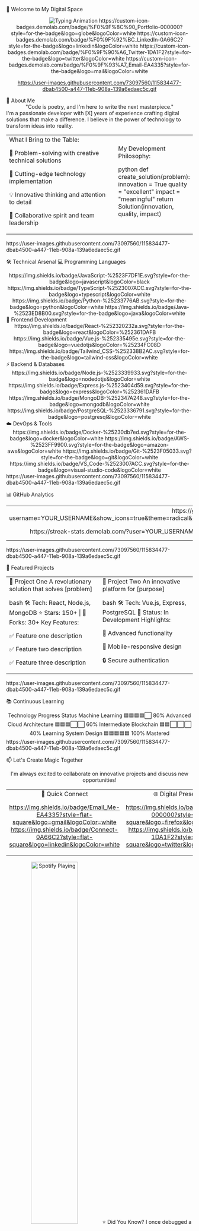 💫 Welcome to My Digital Space
<div align="center"><img src="https://readme-typing-svg.herokuapp.com?font=Fira+Code&weight=600&size=30&duration=4000&pause=1000&color=00D4FF&center=true&vCenter=true&width=600&lines=Hello%2C+I'm+[Your+Name];[Your+Role];[Your+Tagline]" alt="Typing Animation" />
https://custom-icon-badges.demolab.com/badge/%F0%9F%8C%90_Portfolio-000000?style=for-the-badge&logo=globe&logoColor=white
https://custom-icon-badges.demolab.com/badge/%F0%9F%92%BC_LinkedIn-0A66C2?style=for-the-badge&logo=linkedin&logoColor=white
https://custom-icon-badges.demolab.com/badge/%F0%9F%90%A6_Twitter-1DA1F2?style=for-the-badge&logo=twitter&logoColor=white
https://custom-icon-badges.demolab.com/badge/%F0%9F%93%A7_Email-EA4335?style=for-the-badge&logo=mail&logoColor=white


https://user-images.githubusercontent.com/73097560/115834477-dbab4500-a447-11eb-908a-139a6edaec5c.gif

</div>
🎯 About Me
<div align="center">
"Code is poetry, and I'm here to write the next masterpiece."

</div>
I'm a passionate developer with [X] years of experience crafting digital solutions that make a difference. I believe in the power of technology to transform ideas into reality.

<table> <tr> <td width="60%">
What I Bring to the Table:

🎯 Problem-solving with creative technical solutions

🚀 Cutting-edge technology implementation

💡 Innovative thinking and attention to detail

🤝 Collaborative spirit and team leadership

</td> <td width="40%">
My Development Philosophy:

python
def create_solution(problem):
    innovation = True
    quality = "excellent"
    impact = "meaningful"
    return Solution(innovation, quality, impact)
</td> </tr> </table>
https://user-images.githubusercontent.com/73097560/115834477-dbab4500-a447-11eb-908a-139a6edaec5c.gif

🛠️ Technical Arsenal
💻 Programming Languages
<div align="center">
https://img.shields.io/badge/JavaScript-%2523F7DF1E.svg?style=for-the-badge&logo=javascript&logoColor=black
https://img.shields.io/badge/TypeScript-%2523007ACC.svg?style=for-the-badge&logo=typescript&logoColor=white
https://img.shields.io/badge/Python-%25233776AB.svg?style=for-the-badge&logo=python&logoColor=white
https://img.shields.io/badge/Java-%2523ED8B00.svg?style=for-the-badge&logo=java&logoColor=white

</div>
🎨 Frontend Development
<div align="center">
https://img.shields.io/badge/React-%252320232a.svg?style=for-the-badge&logo=react&logoColor=%252361DAFB
https://img.shields.io/badge/Vue.js-%252335495e.svg?style=for-the-badge&logo=vuedotjs&logoColor=%25234FC08D
https://img.shields.io/badge/Tailwind_CSS-%252338B2AC.svg?style=for-the-badge&logo=tailwind-css&logoColor=white

</div>
⚡ Backend & Databases
<div align="center">
https://img.shields.io/badge/Node.js-%2523339933.svg?style=for-the-badge&logo=nodedotjs&logoColor=white
https://img.shields.io/badge/Express.js-%2523404d59.svg?style=for-the-badge&logo=express&logoColor=%252361DAFB
https://img.shields.io/badge/MongoDB-%252347A248.svg?style=for-the-badge&logo=mongodb&logoColor=white
https://img.shields.io/badge/PostgreSQL-%2523336791.svg?style=for-the-badge&logo=postgresql&logoColor=white

</div>
☁️ DevOps & Tools
<div align="center">
https://img.shields.io/badge/Docker-%25230db7ed.svg?style=for-the-badge&logo=docker&logoColor=white
https://img.shields.io/badge/AWS-%2523FF9900.svg?style=for-the-badge&logo=amazon-aws&logoColor=white
https://img.shields.io/badge/Git-%2523F05033.svg?style=for-the-badge&logo=git&logoColor=white
https://img.shields.io/badge/VS_Code-%2523007ACC.svg?style=for-the-badge&logo=visual-studio-code&logoColor=white

</div>
https://user-images.githubusercontent.com/73097560/115834477-dbab4500-a447-11eb-908a-139a6edaec5c.gif

📊 GitHub Analytics
<div align="center"><table> <tr> <td align="center" width="50%">
https://github-readme-stats.vercel.app/api?username=YOUR_USERNAME&show_icons=true&theme=radical&hide_border=true&bg_color=0d1117&title_color=00D4FF&icon_color=00FF88&text_color=ffffff

</td> <td align="center" width="50%">
https://github-readme-stats.vercel.app/api/top-langs/?username=YOUR_USERNAME&layout=compact&theme=radical&hide_border=true&bg_color=0d1117&title_color=00D4FF&text_color=ffffff

</td> </tr> <tr> <td align="center" width="50%">
https://streak-stats.demolab.com/?user=YOUR_USERNAME&theme=radical&hide_border=true&background=0d1117&fire=00D4FF&ring=00FF88

</td> <td align="center" width="50%">
https://github-readme-activity-graph.vercel.app/graph?username=YOUR_USERNAME&bg_color=0d1117&color=00d4ff&line=00ff88&point=ffffff&area=true&hide_border=true

</td> </tr> </table></div>
https://user-images.githubusercontent.com/73097560/115834477-dbab4500-a447-11eb-908a-139a6edaec5c.gif

🚀 Featured Projects
<table> <tr> <td width="50%">
🎯 Project One
A revolutionary solution that solves [problem]

bash
🛠️ Tech: React, Node.js, MongoDB
⭐ Stars: 150+ | 🍴 Forks: 30+
Key Features:

✅ Feature one description

✅ Feature two description

✅ Feature three description

</td> <td width="50%">
🚀 Project Two
An innovative platform for [purpose]

bash
🛠️ Tech: Vue.js, Express, PostgreSQL
🚀 Status: In Development
Highlights:

🎯 Advanced functionality

📱 Mobile-responsive design

🔒 Secure authentication

</td> </tr> </table>
https://user-images.githubusercontent.com/73097560/115834477-dbab4500-a447-11eb-908a-139a6edaec5c.gif

📚 Continuous Learning
<div align="center">
Technology	Progress	Status
Machine Learning	🟦🟦🟦🟦⬜ 80%	Advanced
Cloud Architecture	🟦🟦🟦⬜⬜ 60%	Intermediate
Blockchain	🟦🟦⬜⬜⬜ 40%	Learning
System Design	🟦🟦🟦🟦🟦 100%	Mastered
</div>
https://user-images.githubusercontent.com/73097560/115834477-dbab4500-a447-11eb-908a-139a6edaec5c.gif

📫 Let's Create Magic Together
<div align="center">
I'm always excited to collaborate on innovative projects and discuss new opportunities!

<table> <tr> <td align="center">
💌 Quick Connect


https://img.shields.io/badge/Email_Me-EA4335?style=flat-square&logo=gmail&logoColor=white
https://img.shields.io/badge/Connect-0A66C2?style=flat-square&logo=linkedin&logoColor=white

</td> <td align="center">
🌐 Digital Presence


https://img.shields.io/badge/Portfolio-000000?style=flat-square&logo=firefox&logoColor=white
https://img.shields.io/badge/Follow-1DA1F2?style=flat-square&logo=twitter&logoColor=white

</td> </tr> </table>
<img src="https://spotify-github-profile.vercel.app/api/view?uid=your_spotify_id&cover_image=true&theme=novatorem" alt="Spotify Playing" width="50%"/>
⭐ Did You Know?
I once debugged a production issue while skydiving! 🪂

Thanks for stopping by! Let's build something amazing. ✨


https://komarev.com/ghpvc/?username=YOUR_USERNAME&color=00D4FF&style=flat-square

</div>
